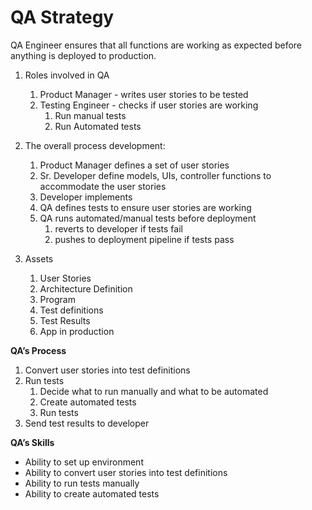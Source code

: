 
# QA Strategy

QA Engineer ensures that all functions are working as expected before anything is deployed to production.  


1. Roles involved in QA  
	1. Product Manager - writes user stories to be tested  
	2. Testing Engineer - checks if user stories are working    
		1. Run manual tests  
		2. Run Automated tests  
2. The overall process development:  
	1. Product Manager defines a set of user stories  
	2. Sr. Developer define models, UIs, controller functions to accommodate the user stories  
	3. Developer implements  
	4. QA defines tests to ensure user stories are working   
	5. QA runs automated/manual tests before deployment  
		1. reverts to developer if tests fail  
		2. pushes to deployment pipeline if tests pass  

3. Assets  
	1. User Stories   
	2. Architecture Definition
	4. Program  
	5. Test definitions  
	6. Test Results  
	7. App in production   


**QA’s Process**  

1. Convert user stories into test definitions  
2. Run tests  
     1. Decide what to run manually and what to be automated  
     2. Create automated tests  
     3. Run tests  
3. Send test results to developer  

**QA’s Skills**  

- Ability to set up environment  
- Ability to convert user stories into test definitions  
- Ability to run tests manually  
- Ability to create automated tests  
